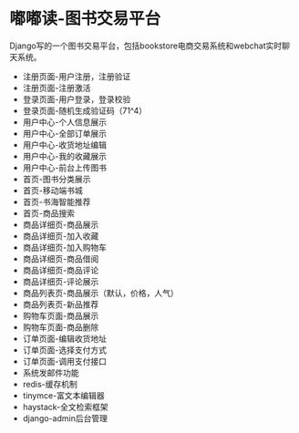 # 嘟嘟读-图书交易平台
Django写的一个图书交易平台，包括bookstore电商交易系统和webchat实时聊天系统。  
* 注册页面-用户注册，注册验证
* 注册页面-注册激活
* 登录页面-用户登录，登录校验
* 登录页面-随机生成验证码（71^4）
* 用户中心-个人信息展示
* 用户中心-全部订单展示
* 用户中心-收货地址编辑
* 用户中心-我的收藏展示
* 用户中心-前台上传图书
* 首页-图书分类展示
* 首页-移动端书城
* 首页-书海智能推荐
* 首页-商品搜索
* 商品详细页-商品展示
* 商品详细页-加入收藏
* 商品详细页-加入购物车
* 商品详细页-商品借阅
* 商品详细页-商品评论
* 商品详细页-评论展示
* 商品列表页-商品展示（默认，价格，人气）
* 商品列表页-新品推荐
* 购物车页面-商品展示
* 购物车页面-商品删除
* 订单页面-编辑收货地址
* 订单页面-选择支付方式
* 订单页面-调用支付接口
* 系统发邮件功能
* redis-缓存机制
* tinymce-富文本编辑器
* haystack-全文检索框架
* django-admin后台管理
 
